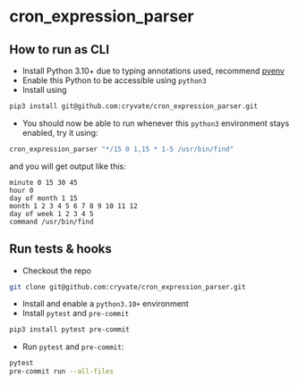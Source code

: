 cron_expression_parser
=====================

How to run as CLI
-----------------
- Install Python 3.10+ due to typing annotations used, recommend [pyenv](https://github.com/pyenv/pyenv)
- Enable this Python to be accessible using `python3`
- Install using
```bash
pip3 install git@github.com:cryvate/cron_expression_parser.git
```
- You should now be able to run whenever this `python3` environment stays enabled, try it using:
```bash
cron_expression_parser "*/15 0 1,15 * 1-5 /usr/bin/find"
```
and you will get output like this:
```
minute 0 15 30 45
hour 0
day of month 1 15
month 1 2 3 4 5 6 7 8 9 10 11 12
day of week 1 2 3 4 5
command /usr/bin/find
```

Run tests & hooks
---------
- Checkout the repo
```bash
git clone git@github.com:cryvate/cron_expression_parser.git
```
- Install and enable a `python3.10+` environment
- Install `pytest` and `pre-commit`
```bash
pip3 install pytest pre-commit
```
- Run `pytest` and `pre-commit`:
```bash
pytest
pre-commit run --all-files
```

